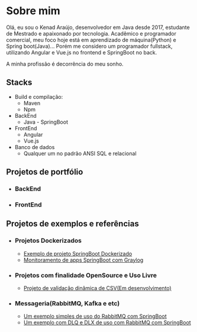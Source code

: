 # Sobre mim

Olá, eu sou o Kenad Araújo, desenvolvedor em Java desde 2017, estudante de Mestrado e apaixonado por tecnologia. Acadêmico e programador comercial, meu foco hoje está em aprendizado de máquina(Python) e Spring boot(Java)... Porém me considero um programador fullstack, utilizando Angular e Vue.js no frontend e SpringBoot no back.


A minha profissão é decorrência do meu sonho.

## Stacks
 * Build e compilação:
   * Maven
   * Npm
 * BackEnd
   * Java - SpringBoot
 * FrontEnd
   * Angular
   * Vue.js
 * Banco de dados
   * Qualquer um no padrão ANSI SQL e relacional
   
## Projetos de portfólio
  * ### BackEnd
  * ### FrontEnd
## Projetos de exemplos e referências

* ### Projetos Dockerizados
  * [Exemplo de projeto SpringBoot Dockerizado](https://github.com/KenadAraujo/docker-teste)
  * [Monitoramento de apps SpringBoot com Graylog](https://github.com/KenadAraujo/graylog-spring)

* ### Projetos com finalidade OpenSource e Uso Livre
  * [Projeto de validação dinâmica de CSV(Em desenvolvimento)](https://github.com/KenadAraujo/OpenCSVValidator) 
  
* ### Messageria(RabbitMQ, Kafka e etc)
  * [Um exemplo simples de uso do RabbitMQ com SpringBoot](https://github.com/KenadAraujo/rabbitmqExample)
  * [Um exemplo com DLQ e DLX de uso com RabbitMQ com SpringBoot](https://github.com/KenadAraujo/springexampledlx)

